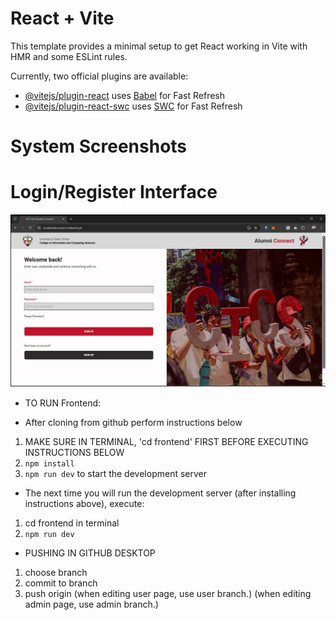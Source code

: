 # React + Vite

This template provides a minimal setup to get React working in Vite with HMR and some ESLint rules.

Currently, two official plugins are available:

- [@vitejs/plugin-react](https://github.com/vitejs/vite-plugin-react/blob/main/packages/plugin-react/README.md) uses [Babel](https://babeljs.io/) for Fast Refresh
- [@vitejs/plugin-react-swc](https://github.com/vitejs/vite-plugin-react-swc) uses [SWC](https://swc.rs/) for Fast Refresh

# System Screenshots

# Login/Register Interface

![Screenshot](public/Pictures_system/login.jpg)

- TO RUN Frontend:

- After cloning from github perform instructions below

1. MAKE SURE IN TERMINAL, 'cd frontend' FIRST BEFORE EXECUTING INSTRUCTIONS BELOW
2. `npm install`
3. `npm run dev` to start the development server

- The next time you will run the development server (after installing instructions above), execute:

1. cd frontend in terminal
2. `npm run dev`

- PUSHING IN GITHUB DESKTOP

1. choose branch
2. commit to branch
3. push origin
   (when editing user page, use user branch.)
   (when editing admin page, use admin branch.)

